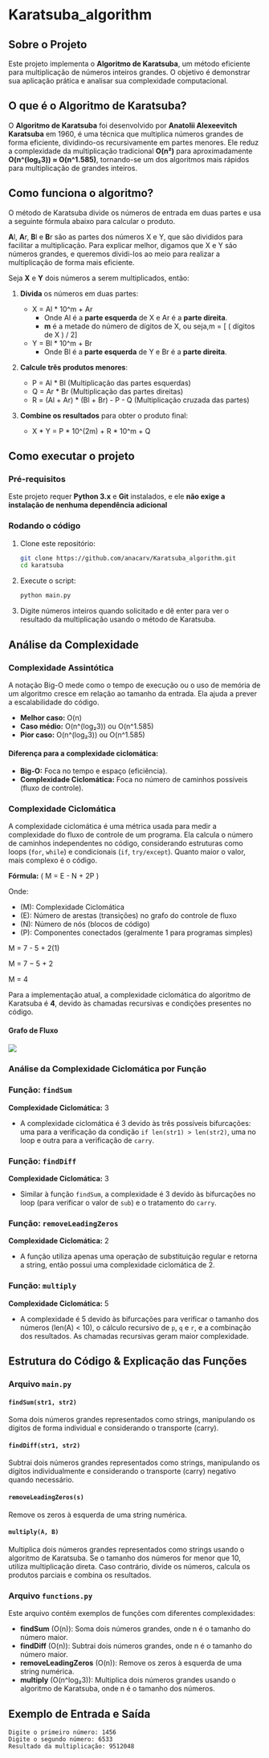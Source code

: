 # Karatsuba_algorithm

## Sobre o Projeto

Este projeto implementa o **Algoritmo de Karatsuba**, um método eficiente para multiplicação de números inteiros grandes. O objetivo é demonstrar sua aplicação prática e analisar sua complexidade computacional.

## O que é o Algoritmo de Karatsuba?

O **Algoritmo de Karatsuba** foi desenvolvido por **Anatolii Alexeevitch Karatsuba** em 1960, é uma técnica que multiplica números grandes de forma eficiente, dividindo-os recursivamente em partes menores. Ele reduz a complexidade da multiplicação tradicional **O(n²)** para aproximadamente **O(n^(log₂3)) ≈ O(n^1.585)**, tornando-se um dos algoritmos mais rápidos para multiplicação de grandes inteiros.

## Como funciona o algoritmo?

O método de Karatsuba divide os números de entrada em duas partes e usa a seguinte fórmula abaixo para calcular o produto.

**A**l, **A**r, **B**l e **B**r são as partes dos números X e Y, que são divididos para facilitar a multiplicação. Para explicar melhor, digamos que X e Y são números grandes, e queremos dividi-los ao meio para realizar a multiplicação de forma mais eficiente.

Seja **X** e **Y** dois números a serem multiplicados, então:

1. **Divida** os números em duas partes:

   * X = Al \* 10^m + Ar
     * Onde Al é a **parte esquerda** de X e Ar é a **parte direita**.
     * **m** é a metade do número de dígitos de X, ou seja,m = [ ( dígitos de X ) / 2]
   * Y = Bl \* 10^m + Br
     * Onde Bl é a **parte esquerda** de Y e Br é a **parte direita**.
2. **Calcule três produtos menores**:

   * P = Al \* Bl (Multiplicação das partes esquerdas)
   * Q = Ar \* Br (Multiplicação das partes direitas)
   * R = (Al + Ar) \* (Bl + Br) - P - Q (Multiplicação cruzada das partes)
3. **Combine os resultados** para obter o produto final:

   * X \* Y = P \* 10^(2m) + R \* 10^m + Q

## Como executar o projeto

### Pré-requisitos

Este projeto requer **Python 3.x** e **Git** instalados, e ele **não exige a instalação de nenhuma dependência adicional**

### Rodando o código

1. Clone este repositório:
   ```sh
   git clone https://github.com/anacarv/Karatsuba_algorithm.git
   cd karatsuba
   ```
2. Execute o script:
   ```sh
   python main.py
   ```
3. Digite números inteiros quando solicitado e dê enter para ver o resultado da multiplicação usando o método de Karatsuba.

## Análise da Complexidade

### Complexidade Assintótica

A notação Big-O mede como o tempo de execução ou o uso de memória de um algoritmo cresce em relação ao tamanho da entrada. Ela ajuda a prever a escalabilidade do código.

* **Melhor caso:** O(n)
* **Caso médio:** O(n^(log₂3)) ou O(n^1.585)
* **Pior caso:** O(n^(log₂3)) ou O(n^1.585)

#### Diferença para a complexidade ciclomática:

* **Big-O:** Foca no tempo e espaço (eficiência).
* **Complexidade Ciclomática:** Foca no número de caminhos possíveis (fluxo de controle).

### Complexidade Ciclomática

A complexidade ciclomática é uma métrica usada para medir a complexidade do fluxo de controle de um programa. Ela calcula o número de caminhos independentes no código, considerando estruturas como loops (`for`, `while`) e condicionais (`if`, `try/except`). Quanto maior o valor, mais complexo é o código.

**Fórmula:**
( M = E - N + 2P )

Onde:

* (M): Complexidade Ciclomática
* (E): Número de arestas (transições) no grafo do controle de fluxo
* (N): Número de nós (blocos de código)
* (P): Componentes conectados (geralmente 1 para programas simples)

M = 7 - 5 + 2(1)

M = 7 − 5 + 2

M = 4

Para a implementação atual, a complexidade ciclomática do algoritmo de Karatsuba é **4**, devido às chamadas recursivas e condições presentes no código.

#### **Grafo de Fluxo**

![](https://diagrams.helpful.dev/d-r2/d-r2:XJWspkYG)

### Análise da Complexidade Ciclomática por Função

### Função: `findSum`

**Complexidade Ciclomática:** 3

- A complexidade ciclomática é 3 devido às três possíveis bifurcações: uma para a verificação da condição `if len(str1) > len(str2)`, uma no loop e outra para a verificação de `carry`.

### Função: `findDiff`

**Complexidade Ciclomática:** 3

- Similar à função `findSum`, a complexidade é 3 devido às bifurcações no loop (para verificar o valor de `sub`) e o tratamento do `carry`.

### Função: `removeLeadingZeros`

**Complexidade Ciclomática:** 2

- A função utiliza apenas uma operação de substituição regular e retorna a string, então possui uma complexidade ciclomática de 2.

### Função: `multiply`

**Complexidade Ciclomática:** 5

- A complexidade é 5 devido às bifurcações para verificar o tamanho dos números (len(A) < 10), o cálculo recursivo de `p`, `q` e `r`, e a combinação dos resultados. As chamadas recursivas geram maior complexidade.

## Estrutura do Código & Explicação das Funções

### Arquivo `main.py`

#### `findSum(str1, str2)`

Soma dois números grandes representados como strings, manipulando os dígitos de forma individual e considerando o transporte (carry).

#### `findDiff(str1, str2)`

Subtrai dois números grandes representados como strings, manipulando os dígitos individualmente e considerando o transporte (carry) negativo quando necessário.

#### `removeLeadingZeros(s)`

Remove os zeros à esquerda de uma string numérica.

#### `multiply(A, B)`

Multiplica dois números grandes representados como strings usando o algoritmo de Karatsuba. Se o tamanho dos números for menor que 10, utiliza multiplicação direta. Caso contrário, divide os números, calcula os produtos parciais e combina os resultados.

### Arquivo `functions.py`

Este arquivo contém exemplos de funções com diferentes complexidades:

- **findSum** (O(n)): Soma dois números grandes, onde n é o tamanho do número maior.
- **findDiff** (O(n)): Subtrai dois números grandes, onde n é o tamanho do número maior.
- **removeLeadingZeros** (O(n)): Remove os zeros à esquerda de uma string numérica.
- **multiply** (O(n^log₂3)): Multiplica dois números grandes usando o algoritmo de Karatsuba, onde n é o tamanho dos números.

## Exemplo de Entrada e Saída

```
Digite o primeiro número: 1456
Digite o segundo número: 6533
Resultado da multiplicação: 9512048
```
